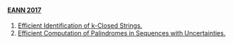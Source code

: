 #### [EANN 2017](https://dblp.org/db/conf/eann/eann2017.html)
  1. [Efficient Identification of k-Closed Strings.](https://doi.org/10.1007/978-3-319-65172-9_49)  
  2. [Efficient Computation of Palindromes in Sequences with Uncertainties.](https://doi.org/10.1007/978-3-319-65172-9_52)  
  